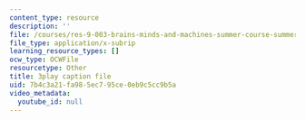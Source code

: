 ```yaml
---
content_type: resource
description: ''
file: /courses/res-9-003-brains-minds-and-machines-summer-course-summer-2015/7b4c3a21fa985ec795ce0eb9c5cc9b5a_svW8NV1A6k.vtt
file_type: application/x-subrip
learning_resource_types: []
ocw_type: OCWFile
resourcetype: Other
title: 3play caption file
uid: 7b4c3a21-fa98-5ec7-95ce-0eb9c5cc9b5a
video_metadata:
  youtube_id: null
---
```

